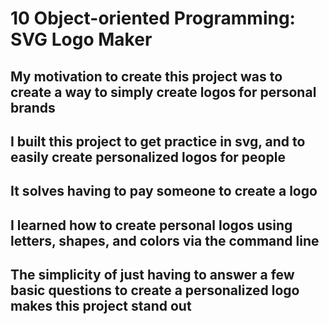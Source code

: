 
# 10 Object-oriented Programming: SVG Logo Maker
## My motivation to create this project was to create a way to simply create logos for personal brands
## I built this project to get practice in svg, and to easily create personalized logos for people
## It solves having to pay someone to create a logo
## I learned how to create personal logos using letters, shapes, and colors via the command line
## The simplicity of just having to answer a few basic questions to create a personalized logo makes this project stand out